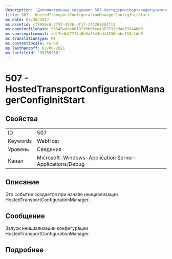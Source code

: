 ```yaml
---
description: 'Дополнительные сведения: 507-Хостедтранспортконфигуратионманажерконфигинитстарт'
title: 507 - HostedTransportConfigurationManagerConfigInitStart
ms.date: 03/30/2017
ms.assetid: cf8956cd-2f97-4536-af17-1f42618b4f11
ms.openlocfilehash: 95548ad8c08f97f0b6fee4051532dd4a33544060
ms.sourcegitcommit: ddf7edb67715a5b9a45e3dd44536dabc153c1de0
ms.translationtype: MT
ms.contentlocale: ru-RU
ms.lasthandoff: 02/06/2021
ms.locfileid: "99759956"
---
```

# <a name="507---hostedtransportconfigurationmanagerconfiginitstart"></a>507 - HostedTransportConfigurationManagerConfigInitStart

## <a name="properties"></a>Свойства  
  
|||  
|-|-|  
|ID|507|  
|Keywords|WebHost|  
|Уровень|Сведения|  
|Канал|Microsoft-Windows-Application Server-Applications/Debug|  
  
## <a name="description"></a>Описание  

 Это событие создается при начале инициализации HostedTransportConfigurationManager.  
  
## <a name="message"></a>Сообщение  

 Запуск инициализации конфигурации HostedTransportConfigurationManager.  
  
## <a name="details"></a>Подробнее
